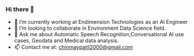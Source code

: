 ### Hi there 👋

<!--
**ChinmayPatil11/ChinmayPatil11** is a ✨ _special_ ✨ repository because its `README.md` (this file) appears on your GitHub profile.

Here are some ideas to get you started:
-->

- 🔭 I’m currently working at Endimension Technologies as an AI Engineer
- 👯 I’m looking to collaborate in Environment Data Science field.
- 💬 Ask me about Automatic Speech Recognition,Conversational AI use cases, Geodata and Medical data analysis.
- 📫 Contact me at: chinmaypatil2000@gmail.com
<!--
- 🤔 I’m looking for help with ...
- 😄 Pronouns: ...
- ⚡ Fun fact: ...
-->
